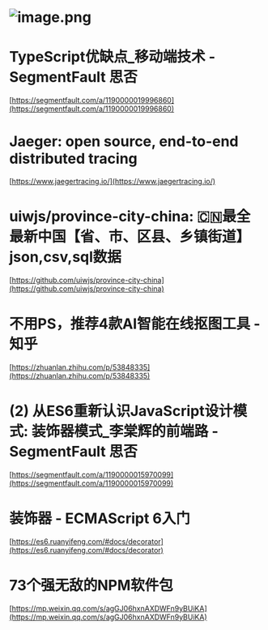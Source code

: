 # ![image.png](https://cdn.nlark.com/yuque/0/2020/png/132503/1605580713535-d07ff74d-bc11-42a3-ae07-4264a0b7f8f5.png#height=633&id=LK4YS&margin=%5Bobject%20Object%5D&name=image.png&originHeight=633&originWidth=1080&originalType=binary&size=1956237&status=done&style=none&width=1080)
# TypeScript优缺点_移动端技术 - SegmentFault 思否
[https://segmentfault.com/a/1190000019996860](https://segmentfault.com/a/1190000019996860)<br />

# Jaeger: open source, end-to-end distributed tracing
[https://www.jaegertracing.io/](https://www.jaegertracing.io/)<br />

# uiwjs/province-city-china: 🇨🇳最全最新中国【省、市、区县、乡镇街道】json,csv,sql数据
[https://github.com/uiwjs/province-city-china](https://github.com/uiwjs/province-city-china)<br />

# 不用PS，推荐4款AI智能在线抠图工具 - 知乎
[https://zhuanlan.zhihu.com/p/53848335](https://zhuanlan.zhihu.com/p/53848335)<br />

# (2) 从ES6重新认识JavaScript设计模式: 装饰器模式_李棠辉的前端路 - SegmentFault 思否
[https://segmentfault.com/a/1190000015970099](https://segmentfault.com/a/1190000015970099)<br />

# 装饰器 - ECMAScript 6入门
[https://es6.ruanyifeng.com/#docs/decorator](https://es6.ruanyifeng.com/#docs/decorator)<br />

# 73个强无敌的NPM软件包
[https://mp.weixin.qq.com/s/agGJ06hxnAXDWFn9yBUiKA](https://mp.weixin.qq.com/s/agGJ06hxnAXDWFn9yBUiKA)

